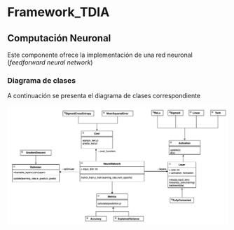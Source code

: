 # Framework_TDIA

## Computación Neuronal
    
 Este componente ofrece la implementación de una red neuronal
 (*feedforward neural network*)
 
### Diagrama de clases

A continuación se presenta el diagrama de clases correspondiente

![neural](clasesneural.jpeg)
